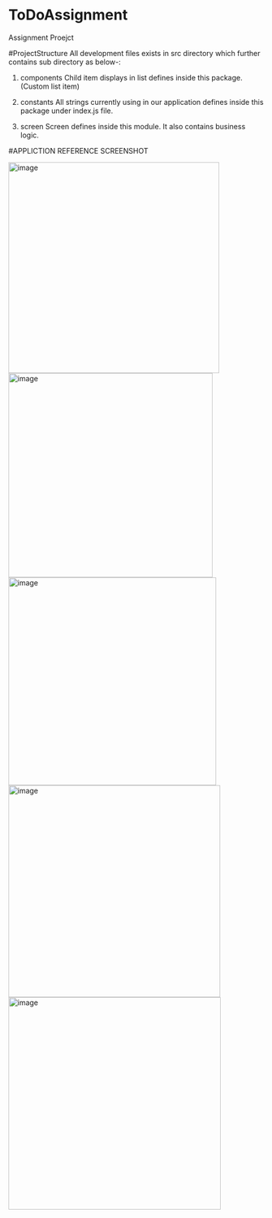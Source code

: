 # ToDoAssignment
Assignment Proejct

#ProjectStructure
All development files exists in src directory which further contains sub directory as below-:

1) components
  Child item displays in list defines inside this package.(Custom list item)
   
3) constants
   All strings currently using in our application defines inside this package under index.js file.
   
5) screen
   Screen defines inside this module. It also contains business logic.

#APPLICTION REFERENCE SCREENSHOT

<img width="415" alt="image" src="https://github.com/Manpreeet/ToDoAssignment/assets/5991502/d35eb07e-4408-483e-9640-ea7e7de70c56">

<img width="402" alt="image" src="https://github.com/Manpreeet/ToDoAssignment/assets/5991502/5dac2d88-7c0a-43c0-ae01-d33d669ed4f8">

<img width="409" alt="image" src="https://github.com/Manpreeet/ToDoAssignment/assets/5991502/9b708044-43cf-4a35-ab4b-ca2de812f156">

<img width="417" alt="image" src="https://github.com/Manpreeet/ToDoAssignment/assets/5991502/835ee6e4-501f-435a-81cb-66e434c9c5e9">

<img width="418" alt="image" src="https://github.com/Manpreeet/ToDoAssignment/assets/5991502/2705efad-fb56-4796-b833-a1265e60f0ee">




